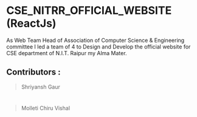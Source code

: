 # CSE_NITRR_OFFICIAL_WEBSITE (ReactJs)
As Web Team Head of Association of Computer Science &amp; Engineering committee I led a team of 4 to Design and Develop the official website for CSE department of N.I.T. Raipur my Alma Mater.

## Contributors :
> Shriyansh Gaur
# 
> Molleti Chiru Vishal
